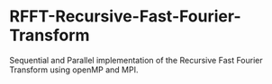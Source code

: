 # RFFT-Recursive-Fast-Fourier-Transform
Sequential and Parallel implementation of the Recursive Fast Fourier Transform using openMP and MPI.
